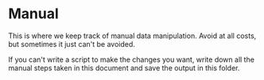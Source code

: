 # Manual

This is where we keep track of manual data manipulation. Avoid at all costs, but sometimes it just can't be avoided. 

If you can't write a script to make the changes you want, write down all the manual steps taken in this document and save the output in this folder.

